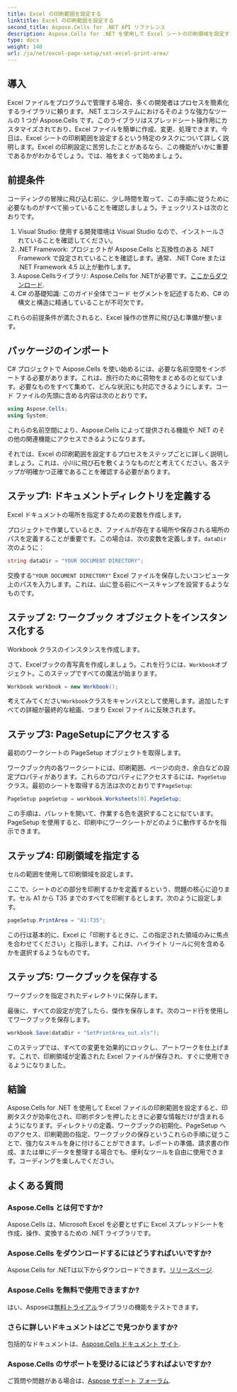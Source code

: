 ```yaml
---
title: Excel の印刷範囲を設定する
linktitle: Excel の印刷範囲を設定する
second_title: Aspose.Cells for .NET API リファレンス
description: Aspose.Cells for .NET を使用して Excel シートの印刷領域を設定する方法を学びます。ステップ バイ ステップ ガイドに従って、印刷タスクを効率化します。
type: docs
weight: 140
url: /ja/net/excel-page-setup/set-excel-print-area/
---
```

## 導入

Excel ファイルをプログラムで管理する場合、多くの開発者はプロセスを簡素化するライブラリに頼ります。.NET エコシステムにおけるそのような強力なツールの 1 つが Aspose.Cells です。このライブラリはスプレッドシート操作用にカスタマイズされており、Excel ファイルを簡単に作成、変更、処理できます。今日は、Excel シートの印刷範囲を設定するという特定のタスクについて詳しく説明します。Excel の印刷設定に苦労したことがあるなら、この機能がいかに重要であるかがわかるでしょう。では、袖をまくって始めましょう。

## 前提条件

コーディングの冒険に飛び込む前に、少し時間を取って、この手順に従うために必要なものがすべて揃っていることを確認しましょう。チェックリストは次のとおりです。

1. Visual Studio: 使用する開発環境は Visual Studio なので、インストールされていることを確認してください。
2. .NET Framework: プロジェクトが Aspose.Cells と互換性のある .NET Framework で設定されていることを確認します。通常、.NET Core または .NET Framework 4.5 以上が動作します。
3. Aspose.Cellsライブラリ: Aspose.Cells for .NETが必要です。[ここからダウンロード](https://releases.aspose.com/cells/net/).
4. C# の基礎知識: このガイド全体でコード セグメントを記述するため、C# の構文と構造に精通していることが不可欠です。

これらの前提条件が満たされると、Excel 操作の世界に飛び込む準備が整います。

## パッケージのインポート

C# プロジェクトで Aspose.Cells を使い始めるには、必要な名前空間をインポートする必要があります。これは、旅行のために荷物をまとめるのと似ています。必要なものをすべて集めて、どんな状況にも対応できるようにします。コード ファイルの先頭に含める内容は次のとおりです。

```csharp
using Aspose.Cells;
using System;
```

これらの名前空間により、Aspose.Cells によって提供される機能や .NET のその他の関連機能にアクセスできるようになります。

それでは、Excel の印刷範囲を設定するプロセスをステップごとに詳しく説明しましょう。これは、小川に飛び石を敷くようなものだと考えてください。各ステップが明確かつ正確であることを確認する必要があります。

## ステップ1: ドキュメントディレクトリを定義する

Excel ドキュメントの場所を指定するための変数を作成します。 

プロジェクトで作業しているとき、ファイルが存在する場所や保存される場所のパスを定義することが重要です。この場合は、次の変数を定義します。`dataDir`次のように：

```csharp
string dataDir = "YOUR DOCUMENT DIRECTORY";
```

交換する`"YOUR DOCUMENT DIRECTORY"` Excel ファイルを保存したいコンピュータ上のパスを入力します。これは、山に登る前にベースキャンプを設営するようなものです。

## ステップ 2: ワークブック オブジェクトをインスタンス化する

Workbook クラスのインスタンスを作成します。

さて、Excelブックの青写真を作成しましょう。これを行うには、`Workbook`オブジェクト。このステップですべての魔法が始まります。

```csharp
Workbook workbook = new Workbook();
```

考えてみてください`Workbook`クラスをキャンバスとして使用します。追加したすべての詳細が最終的な絵画、つまり Excel ファイルに反映されます。

## ステップ3: PageSetupにアクセスする

最初のワークシートの PageSetup オブジェクトを取得します。

ワークブック内の各ワークシートには、印刷範囲、ページの向き、余白などの設定プロパティがあります。これらのプロパティにアクセスするには、`PageSetup`クラス。最初のシートを取得する方法は次のとおりです`PageSetup`:

```csharp
PageSetup pageSetup = workbook.Worksheets[0].PageSetup;
```

この手順は、パレットを開いて、作業する色を選択することに似ています。 PageSetup を使用すると、印刷中にワークシートがどのように動作するかを指示できます。

## ステップ4: 印刷領域を指定する

セルの範囲を使用して印刷領域を設定します。

ここで、シートのどの部分を印刷するかを定義するという、問題の核心に迫ります。セル A1 から T35 までのすべてを印刷するとします。次のように設定します。

```csharp
pageSetup.PrintArea = "A1:T35";
```

この行は基本的に、Excel に「印刷するときに、この指定された領域のみに焦点を合わせてください」と指示します。これは、ハイライト リールに何を含めるかを選択するようなものです。

## ステップ5: ワークブックを保存する

ワークブックを指定されたディレクトリに保存します。

最後に、すべての設定が完了したら、傑作を保存します。次のコード行を使用してワークブックを保存します。

```csharp
workbook.Save(dataDir + "SetPrintArea_out.xls");
```

このステップでは、すべての変更を効果的にロックし、アートワークを仕上げます。これで、印刷領域が定義された Excel ファイルが保存され、すぐに使用できるようになりました。

## 結論

Aspose.Cells for .NET を使用して Excel ファイルの印刷範囲を設定すると、印刷タスクが効率化され、印刷ボタンを押したときに必要な情報だけが含まれるようになります。ディレクトリの定義、ワークブックの初期化、PageSetup へのアクセス、印刷範囲の指定、ワークブックの保存というこれらの手順に従うことで、強力なスキルを身に付けることができます。レポートの準備、請求書の作成、または単にデータを整理する場合でも、便利なツールを自由に使用できます。コーディングを楽しんでください。

## よくある質問

### Aspose.Cells とは何ですか?
Aspose.Cells は、Microsoft Excel を必要とせずに Excel スプレッドシートを作成、操作、変換するための .NET ライブラリです。

### Aspose.Cells をダウンロードするにはどうすればいいですか?
 Aspose.Cells for .NETは以下からダウンロードできます。[リリースページ](https://releases.aspose.com/cells/net/).

### Aspose.Cells を無料で使用できますか?
はい、Asposeは[無料トライアル](https://releases.aspose.com/)ライブラリの機能をテストできます。

### さらに詳しいドキュメントはどこで見つかりますか?
包括的なドキュメントは、[Aspose.Cells ドキュメント サイト](https://reference.aspose.com/cells/net/).

### Aspose.Cells のサポートを受けるにはどうすればよいですか?
ご質問や問題がある場合は、[Aspose サポート フォーラム](https://forum.aspose.com/c/cells/9).